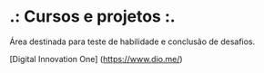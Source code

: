 # .: Cursos e projetos :.

Área destinada para teste de habilidade e conclusão de desafios.

[Digital Innovation One] (https://www.dio.me/)
